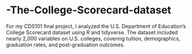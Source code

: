 # -The-College-Scorecard-dataset
For my CDS101 final project, I analyzed the U.S. Department of Education’s College Scorecard dataset using R and tidyverse. The dataset included nearly 2,000 variables on U.S. colleges, covering tuition, demographics, graduation rates, and post-graduation outcomes.
